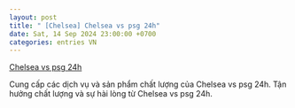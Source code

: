 ```yaml
---
layout: post
title: " [Chelsea] Chelsea vs psg 24h"
date: Sat, 14 Sep 2024 23:00:00 +0700
categories: entries VN
---
```

[Chelsea vs psg 24h](https://nhidong.org.vn/waokplegumoxtjdumtxiwpirpivaep/)

Cung cấp các dịch vụ và sản phẩm chất lượng của Chelsea vs psg 24h. Tận hưởng chất lượng và sự hài lòng từ Chelsea vs psg 24h.️

